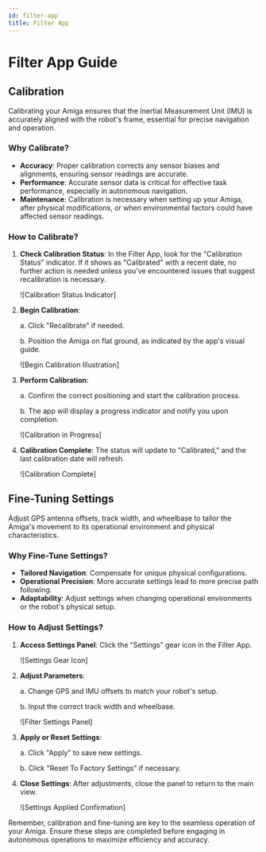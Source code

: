 ```yaml
---
id: filter-app
title: Filter App
---
```


# Filter App Guide

## Calibration

Calibrating your Amiga ensures that the Inertial Measurement Unit (IMU) is accurately aligned
with the robot's frame, essential for precise navigation and operation.

### Why Calibrate?

- **Accuracy**: Proper calibration corrects any sensor biases and alignments,
ensuring sensor readings are accurate.
- **Performance**: Accurate sensor data is critical for effective task performance,
especially in autonomous navigation.
- **Maintenance**: Calibration is necessary when setting up your Amiga, after physical
modifications, or when environmental factors could have affected sensor readings.

### How to Calibrate?

1. **Check Calibration Status**: In the Filter App, look for the "Calibration Status" indicator.
If it shows as "Calibrated" with a recent date, no further action is needed unless you've encountered
issues that suggest recalibration is necessary.

    ![Calibration Status Indicator]

2. **Begin Calibration**:

    a. Click "Recalibrate" if needed.

    b. Position the Amiga on flat ground, as indicated by the app's visual guide.

    ![Begin Calibration Illustration]

3. **Perform Calibration**:
    
    a. Confirm the correct positioning and start the calibration process.
    
    b. The app will display a progress indicator and notify you upon completion.

    ![Calibration in Progress]

4. **Calibration Complete**: The status will update to "Calibrated," and the last calibration
date will refresh.

    ![Calibration Complete]

## Fine-Tuning Settings

Adjust GPS antenna offsets, track width, and wheelbase to tailor the Amiga's movement to
its operational environment and physical characteristics.

### Why Fine-Tune Settings?

- **Tailored Navigation**: Compensate for unique physical configurations.
- **Operational Precision**: More accurate settings lead to more precise path following.
- **Adaptability**: Adjust settings when changing operational environments or the robot's physical setup.

### How to Adjust Settings?

1. **Access Settings Panel**: Click the "Settings" gear icon in the Filter App.

    ![Settings Gear Icon]

2. **Adjust Parameters**:

    a. Change GPS and IMU offsets to match your robot's setup.

    b. Input the correct track width and wheelbase.

    ![Filter Settings Panel]

3. **Apply or Reset Settings**:

    a. Click "Apply" to save new settings.
    
    b. Click "Reset To Factory Settings" if necessary.

4. **Close Settings**: After adjustments, close the panel to return to the main view.

    ![Settings Applied Confirmation]

Remember, calibration and fine-tuning are key to the seamless operation of your Amiga.
Ensure these steps are completed before engaging in autonomous operations to maximize
efficiency and accuracy.
